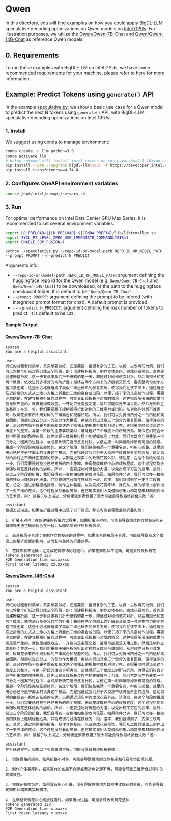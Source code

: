 # Qwen
In this directory, you will find examples on how you could apply BigDL-LLM speculative decoding optimizations on Qwen models on [Intel GPUs](../README.md). For illustration purposes, we utilize the [Qwen/Qwen-7B-Chat](https://huggingface.co/Qwen/Qwen-7B-Chat) and [Qwen/Qwen-14B-Chat](https://huggingface.co/Qwen/Qwen-14B-Chat) as reference Qwen models.

## 0. Requirements
To run these examples with BigDL-LLM on Intel GPUs, we have some recommended requirements for your machine, please refer to [here](../README.md#recommended-requirements) for more information.

## Example: Predict Tokens using `generate()` API
In the example [speculative.py](./speculative.py), we show a basic use case for a Qwen model to predict the next N tokens using `generate()` API, with BigDL-LLM speculative decoding optimizations on Intel GPUs.
### 1. Install
We suggest using conda to manage environment:
```bash
conda create -n llm python=3.9
conda activate llm
# below command will install intel_extension_for_pytorch==2.1.10+xpu as default
pip install --pre --upgrade bigdl-llm[xpu] -f https://developer.intel.com/ipex-whl-stable-xpu
pip install transformers==4.34.0
```
### 2. Configures OneAPI environment variables
```bash
source /opt/intel/oneapi/setvars.sh
```

### 3. Run

For optimal performance on Intel Data Center GPU Max Series, it is recommended to set several environment variables.
```bash
export LD_PRELOAD=${LD_PRELOAD}:${CONDA_PREFIX}/lib/libtcmalloc.so
export SYCL_PI_LEVEL_ZERO_USE_IMMEDIATE_COMMANDLISTS=1
export ENABLE_SDP_FUSION=1
```

```
python ./speculative.py --repo-id-or-model-path REPO_ID_OR_MODEL_PATH --prompt PROMPT --n-predict N_PREDICT
```

Arguments info:
- `--repo-id-or-model-path REPO_ID_OR_MODEL_PATH`: argument defining the huggingface repo id for the Qwen model (e.g. `Qwen/Qwen-7B-Chat` and `Qwen/Qwen-14B-Chat`) to be downloaded, or the path to the huggingface checkpoint folder. It is default to be `'Qwen/Qwen-7B-Chat'`.
- `--prompt PROMPT`: argument defining the prompt to be infered (with integrated prompt format for chat). A default prompt is provided.
- `--n-predict N_PREDICT`: argument defining the max number of tokens to predict. It is default to be `128`.

#### Sample Output
#### [Qwen/Qwen-7B-Chat](https://huggingface.co/Qwen/Qwen-7B-Chat)
```log
system
You are a helpful assistant.

user
折纸的过程看似简单，其实想要做好，还是需要一套很复杂的工艺。以折一支玫瑰花为例，我们可以将整个折纸过程分成三个阶段，即：创建栅格折痕，制作立体基座，完成花瓣修饰。首先是创建栅格折痕：这一步有点像我们折千纸鹤的第一步，即通过对称州依次对折，然后按照长和宽两个维度，依次进行多等分的均匀折叠；最终在两个方向上的折痕会交织成一套完整均匀的小方格拼接图案；这些小方格就组成了类似二维坐标系的参考系统，使得我们在该平面上，通过组合临近折痕的方式从二维小方格上折叠出三维的高台或凹陷，以便于接下来的几座制作过程。需要注意的是，在建立栅格折痕的过程中，可能会出现折叠不对成的情况，这种错误所带来的后果可能是很严重的，就像是蝴蝶效应，一开始只是毫厘之差，最后可能就是天壤之别。然后是制作立体基座：在这一步，我们需要基于栅格折痕折出对称的三维高台或凹陷。从对称性分析不难发现，玫瑰花会有四个周对称的三维高台和配套凹陷。所以，我们可以先折出四分之一的凹陷和高台图案，然后以这四分之一的部分作为摸板，再依次折出其余三个部分的重复图案。值得注意的是，高台的布局不仅要考虑长和宽这两个唯独上的规整衬度和对称分布，还需要同时保证高这个维度上的整齐。与第一阶段的注意事项类似，请处理好三个维度上的所有折角，确保它们符合计划中所要求的那种布局，以免出现三维折叠过程中的蝴蝶效应；为此，我们常常会在折叠第一个四分之一图案的过程中，与成品玫瑰花进行反复比较，以便在第一时间排除掉所有可能的错误。最后一个阶段是完成花瓣修饰。在这个阶段，我们往往强调一个重要名词，叫用心折叠。这里的用心已经不是字面上的认真这个意思，而是指通过我们对于大自然中玫瑰花外型的理解，借助自然的曲线去不断修正花瓣的形状，以期逼近现实中的玫瑰花瓣外形。请注意，在这个阶段的最后一步，我们需要通过拉扯已经弯折的四个花瓣，来调整玫瑰花中心的绽放程度。这个过程可能会伴随玫瑰花整体结构的崩塌，所以，一定要控制好调整的力道，以免出现不可逆的后果。最终，经过三个阶段的折叠，我们会得到一支栩栩如生的玫瑰花冠。如果条件允许，我们可以在一根拉直的铁丝上缠绕绿色纸条，并将玫瑰花冠插在铁丝的一段。这样，我们就得到了一支手工玫瑰花。总之，通过创建栅格折痕，制作立体基座，以及完成花瓣修饰，我们从二维的纸面上创作出了一支三维的花朵。这个过程虽然看似简单，但它确实我们人类借助想象力和常见素材而创作出的艺术品。问: 请基于以上描述，分析哪些步骤做错了很大可能会导致最终折叠失败？答: 

assistant
根据上述描述，如果在折叠过程中出现了以下情况，那么可能会导致最终折叠失败：

1. 折叠不对称：在创建栅格折痕的过程中，如果折叠不对称，可能会导致后续的立体基座和花瓣修饰无法正确地组合在一起，从而影响最终的折叠效果。

2. 高台布局不合理：在制作立体基座的过程中，如果高台的布局不合理，可能会导致高这个维度上的整齐度受到影响，从而影响最终的折叠效果。

3. 花瓣形状不准确：在完成花瓣修饰的过程中，如果花瓣形状不准确，可能会导致玫瑰花
Tokens generated 128
E2E Generation time xx.xxxxs
First token latency xx.xxxxs
```

#### [Qwen/Qwen-14B-Chat](https://huggingface.co/Qwen/Qwen-14B-Chat)
```log
system
You are a helpful assistant.

user
折纸的过程看似简单，其实想要做好，还是需要一套很复杂的工艺。以折一支玫瑰花为例，我们可以将整个折纸过程分成三个阶段，即：创建栅格折痕，制作立体基座，完成花瓣修饰。首先是创建栅格折痕：这一步有点像我们折千纸鹤的第一步，即通过对称州依次对折，然后按照长和宽两个维度，依次进行多等分的均匀折叠；最终在两个方向上的折痕会交织成一套完整均匀的小方格拼接图案；这些小方格就组成了类似二维坐标系的参考系统，使得我们在该平面上，通过组合临近折痕的方式从二维小方格上折叠出三维的高台或凹陷，以便于接下来的几座制作过程。需要注意的是，在建立栅格折痕的过程中，可能会出现折叠不对成的情况，这种错误所带来的后果可能是很严重的，就像是蝴蝶效应，一开始只是毫厘之差，最后可能就是天壤之别。然后是制作立体基座：在这一步，我们需要基于栅格折痕折出对称的三维高台或凹陷。从对称性分析不难发现，玫瑰花会有四个周对称的三维高台和配套凹陷。所以，我们可以先折出四分之一的凹陷和高台图案，然后以这四分之一的部分作为摸板，再依次折出其余三个部分的重复图案。值得注意的是，高台的布局不仅要考虑长和宽这两个唯独上的规整衬度和对称分布，还需要同时保证高这个维度上的整齐。与第一阶段的注意事项类似，请处理好三个维度上的所有折角，确保它们符合计划中所要求的那种布局，以免出现三维折叠过程中的蝴蝶效应；为此，我们常常会在折叠第一个四分之一图案的过程中，与成品玫瑰花进行反复比较，以便在第一时间排除掉所有可能的错误。最后一个阶段是完成花瓣修饰。在这个阶段，我们往往强调一个重要名词，叫用心折叠。这里的用心已经不是字面上的认真这个意思，而是指通过我们对于大自然中玫瑰花外型的理解，借助自然的曲线去不断修正花瓣的形状，以期逼近现实中的玫瑰花瓣外形。请注意，在这个阶段的最后一步，我们需要通过拉扯已经弯折的四个花瓣，来调整玫瑰花中心的绽放程度。这个过程可能会伴随玫瑰花整体结构的崩塌，所以，一定要控制好调整的力道，以免出现不可逆的后果。最终，经过三个阶段的折叠，我们会得到一支栩栩如生的玫瑰花冠。如果条件允许，我们可以在一根拉直的铁丝上缠绕绿色纸条，并将玫瑰花冠插在铁丝的一段。这样，我们就得到了一支手工玫瑰花。总之，通过创建栅格折痕，制作立体基座，以及完成花瓣修饰，我们从二维的纸面上创作出了一支三维的花朵。这个过程虽然看似简单，但它确实我们人类借助想象力和常见素材而创作出的艺术品。问: 请基于以上描述，分析哪些步骤做错了很大可能会导致最终折叠失败？答: 

assistant
在折纸过程中，如果以下步骤做得不好，可能会导致最终折叠失败：

1. 创建栅格折痕时，如果折叠不对称，可能会导致后续的立体基座和花瓣修饰出现问题。

2. 制作立体基座时，如果高台的布局不合理或者折角处理不当，可能会导致三维折叠过程中的蝴蝶效应。

3. 完成花瓣修饰时，如果没有用心折叠，没有理解并模仿大自然中玫瑰花的外形，可能会导致花瓣形状偏离真实玫瑰花。

4. 在调整玫瑰花中心绽放程度时，如果用力过猛，可能会导致玫瑰花整体
Tokens generated 128
E2E Generation time x.xxxxs
First token latency x.xxxxs
```